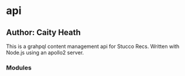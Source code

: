 # api

## Author: Caity Heath

This is a grahpql content management api for Stucco Recs. Written with Node.js using an apollo2 server.

### Modules

